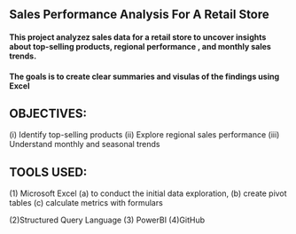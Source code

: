 ## Sales Performance Analysis For A Retail Store
####  This project analyzez sales data for a retail store to uncover insights about top-selling products, regional performance , and monthly sales trends.
#### The goals is to create clear summaries and visulas of the findings using Excel

## OBJECTIVES:
(i) Identify top-selling products
(ii) Explore regional sales performance
(iii) Understand monthly and seasonal trends

## TOOLS USED:
(1) Microsoft Excel
(a) to conduct the initial data exploration,
(b) create pivot tables
(c) calculate metrics with formulars

(2)Structured Query Language
(3) PowerBI
(4)GitHub
 
